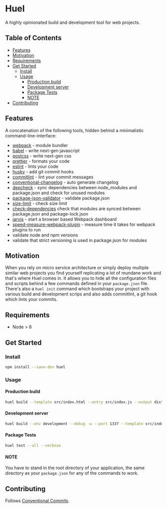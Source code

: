 # Huel

A highly opinionated build and development tool for web projects.

## Table of Contents

* [Features](#features)
* [Motivation](#motivation)
* [Requirements](#requirements)
* [Get Started](#get-started)
  - [Install](#install)
  - [Usage](#usage)
    + [Production build](#production-build)
    + [Development server](#development-server)
    + [Package Tests](#package-tests)
    + [NOTE](#note)
* [Contributing](#contributing)

## Features

A concatenation of the following tools, hidden behind a minimalistic command-line-interface:

* [webpack](https://github.com/webpack) - module bundler
* [babel](https://github.com/babel/babel) - write next-gen javascript
* [postcss](https://github.com/postcss/postcss) - write next-gen css
* [prettier](https://github.com/prettier/prettier) - formats your code
* [eslint](https://github.com/eslint/eslint) - lints your code
* [husky](https://github.com/typicode/husky) - add git commit hooks
* [commitlint](https://github.com/marionebl/commitlint) - lint your commit messages
* [conventional-changelog](https://github.com/conventional-changelog/conventional-changelog) - auto generate changelog
* [depcheck](https://github.com/depcheck/depcheck) - sync dependencies between node_modules and package.json and check for unused modules
* [package-json-validator](https://github.com/gorillamania/package.json-validator) - validate package.json
* [size-limit](https://github.com/ai/size-limit) - check size limit
* [check-dependencies](https://github.com/mgol/check-dependencies) check that modules are synced between package.json and package-lock.json
* [jarvis](https://github.com/zouhir/jarvis) - start a browser based Webpack dashboard
* [speed-measure-webpack-plugin](speed-measure-webpack-plugin) - measure time it takes for webpack plugins to run
* validate node and npm versions
* validate that strict versioning is used in package.json for modules

## Motivation

When you rely on micro service architecture or simply deploy multiple similar web projects you find yourself replicating a lot of mundane work and that's where Huel comes in. It allows you to hide all the configuration files and scripts behind a few commands defined in your `package.json` file. There's also a `huel init` command which bootstraps your project with various build and development scrips and also adds commitlint, a git hook which lints your commits.

## Requirements

* Node > 8

## Get Started

### Install

```sh
npm install --save-dev huel
```

### Usage

#### Production build

```bash
huel build --template src/index.html --entry src/index.js --output dist/
```

#### Development server

```bash
huel build --env development --debug -w --port 1337 --template src/index.html --entry src/index.js --output dist/
```

#### Package Tests

```bash
huel test --all --verbose
```

#### NOTE

You have to stand in the root directory of your application, the same directory as your `package.json` for any of the commands to work.

## Contributing

Follows [Conventional Commits](https://conventionalcommits.org/).
